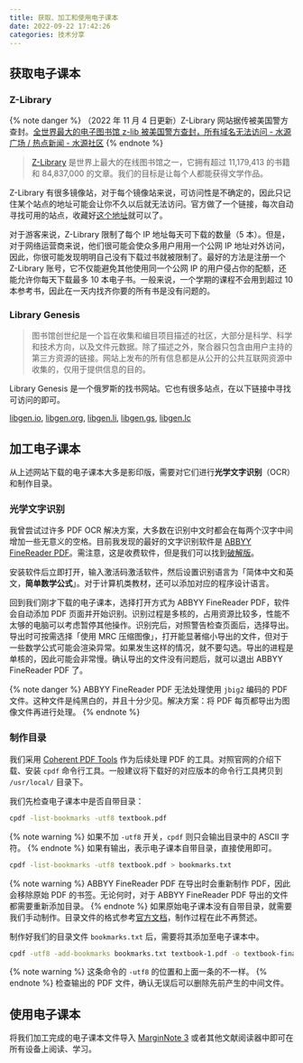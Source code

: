 ```yaml
---
title: 获取、加工和使用电子课本
date: 2022-09-22 17:42:26
categories: 技术分享
---
```


## 获取电子课本

### Z-Library

{% note danger %}
（2022 年 11 月 4 日更新）Z-Library 网站据传被美国警方查封。[全世界最大的电子图书馆 z-lib 被美国警方查封，所有域名无法访问 - 水源广场 / 热点新闻 - 水源社区](https://shuiyuan.sjtu.edu.cn/t/topic/107743)
{% endnote %}

> [Z-Library](https://1lib.domains/) 是世界上最大的在线图书馆之一，它拥有超过 11,179,413 的书籍和 84,837,000 的文章。我们的目标是让每个人都能获得文学作品。

Z-Library 有很多镜像站，对于每个镜像站来说，可访问性是不确定的，因此只记住某个站点的地址可能会让你不久以后就无法访问。官方做了一个链接，每次自动寻找可用的站点，收藏好[这个地址](https://1lib.domains/)就可以了。

对于游客来说，Z-Library 限制了每个 IP 地址每天可下载的数量（5 本）。但是，对于网络运营商来说，他们很可能会使众多用户用用一个公网 IP 地址对外访问，因此，你很可能发现明明自己没有下载过书就被限制了。最好的方法是注册一个 Z-Library 账号，它不仅能避免其他使用同一个公网 IP 的用户侵占你的配额，还能允许你每天下载最多 10 本电子书。一般来说，一个学期的课程不会用到超过 10 本参考书，因此在一天内找齐你要的所有书是没有问题的。

### Library Genesis

> 图书馆创世纪是一个旨在收集和编目项目描述的社区，大部分是科学、科学和技术方向，以及文件元数据。除了描述之外，聚合器只包含由用户主持的第三方资源的链接。网站上发布的所有信息都是从公开的公共互联网资源中收集的，仅用于提供信息的目的。

Library Genesis 是一个俄罗斯的找书网站。它也有很多站点，在以下链接中寻找可访问的即可。

[libgen.io](https://libgen.io), [libgen.org](https://libgen.org), [libgen.li](https://libgen.li), [libgen.gs](https://libgen.gs), [libgen.lc](https://libgen.lc)

## 加工电子课本

从上述网站下载的电子课本大多是影印版，需要对它们进行**光学文字识别**（OCR）和制作目录。

### 光学文字识别

我曾尝试过许多 PDF OCR 解决方案，大多数在识别中文时都会在每两个汉字中间增加一些无意义的空格。目前我发现的最好的文字识别软件是 [ABBYY FineReader PDF](https://pdf.abbyy.com/finereader-pdf-for-mac/)。需注意，这是收费软件，但是我们可以找到[破解版](https://macapp.org.cn/app/abbyy-finereader-pdf.html)。

安装软件后立即打开，输入激活码激活软件，然后设置识别语言为「简体中文和英文，**简单数学公式**」。对于计算机类教材，还可以添加对应的程序设计语言。

回到我们刚才下载的电子课本，选择打开方式为 ABBYY FineReader PDF，软件会自动添加 PDF 页面并开始识别。识别过程是多核的，占用资源比较多，性能不太够的电脑可以考虑暂停其他操作。识别完后，对照警告检查页面后，选择导出。导出时可按需选择「使用 MRC 压缩图像」，打开能显著缩小导出的文件，但对于一些数学公式可能会渲染异常。如果发生这样的情况，就不要勾选。导出的进程是单核的，因此可能会非常慢。确认导出的文件没有问题后，就可以退出 ABBYY FineReader PDF 了。

{% note danger %}
ABBYY FineReader PDF 无法处理使用 `jbig2` 编码的 PDF 文件。这种文件是纯黑白的，并且十分少见。解决方案：将 PDF 每页都导出为图像文件再进行处理。
{% endnote %}

### 制作目录

我们采用 [Coherent PDF Tools](https://www.coherentpdf.com/) 作为后续处理 PDF 的工具。对照官网的介绍下载、安装 `cpdf` 命令行工具。一般建议将下载好的对应版本的命令行工具拷贝到 `/usr/local/` 目录下。

我们先检查电子课本中是否自带目录：
```sh
cpdf -list-bookmarks -utf8 textbook.pdf
```
{% note warning %}
如果不加 `-utf8` 开关，`cpdf` 则只会输出目录中的 ASCII 字符。
{% endnote %}
如果有输出，表示电子课本自带目录，直接使用即可。
```sh
cpdf -list-bookmarks -utf8 textbook.pdf > bookmarks.txt
```
{% note warning %}
ABBYY FineReader PDF 在导出时会重新制作 PDF，因此会移除原始 PDF 的书签。无论何时，对于 ABBYY FineReader PDF 导出的文件都需要重新添加目录。
{% endnote %}
如果原始电子课本没有自带目录，就需要我们手动制作。目录文件的格式参考[官方文档](https://www.coherentpdf.com/cpdfmanual.pdf)，制作过程在此不再赘述。

制作好我们的目录文件 `bookmarks.txt` 后，需要将其添加至电子课本中。
```sh
cpdf -utf8 -add-bookmarks bookmarks.txt textbook-1.pdf -o textbook-final.pdf
```
{% note warning %}
这条命令的 `-utf8` 的位置和上面一条的不一样。
{% endnote %}
检查输出的 PDF 文件，确认无误后可以删除先前产生的中间文件。

## 使用电子课本

将我们加工完成的电子课本文件导入 [MarginNote 3](https://apps.apple.com/cn/app/marginnote-3/id1348317163) 或者其他文献阅读器中即可在所有设备上阅读、学习。